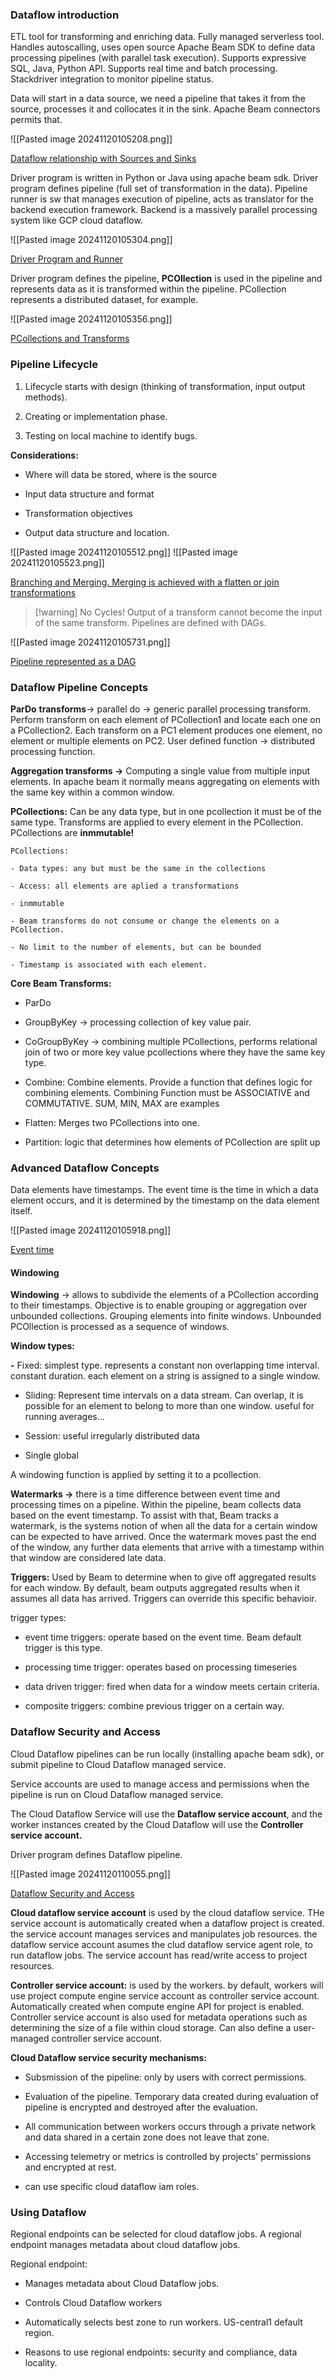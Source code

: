 ### Dataflow introduction

ETL tool for transforming and enriching data. Fully managed serverless tool. Handles autoscalling, uses open source Apache Beam SDK to define data processing pipelines (with parallel task execution). Supports expressive SQL, Java, Python API. Supports real time and batch processing. Stackdriver integration to monitor pipeline status.

Data will start in a data source, we need a pipeline that takes it from the source, processes it and collocates it in the sink. Apache Beam connectors permits that.

![[Pasted image 20241120105208.png]]

[Dataflow relationship with Sources and Sinks](https://www.pluralsight.com/cloud-guru)

Driver program is written in Python or Java using apache beam sdk. Driver program defines pipeline (full set of transformation in the data). Pipeline runner is sw that manages execution of pipeline, acts as translator for the backend execution framework. Backend is a massively parallel processing system like GCP cloud dataflow.

![[Pasted image 20241120105304.png]]

[Driver Program and Runner](https://www.pluralsight.com/cloud-guru)

Driver program defines the pipeline, **PCOllection** is used in the pipeline and represents data as it is transformed within the pipeline. PCollection represents a distributed dataset, for example.

![[Pasted image 20241120105356.png]]

[PCollections and Transforms](https://www.pluralsight.com/cloud-guru)

### Pipeline Lifecycle

1. Lifecycle starts with design (thinking of transformation, input output methods).

2. Creating or implementation phase.

3. Testing on local machine to identify bugs.

**Considerations:**

- Where will data be stored, where is the source

- Input data structure and format

- Transformation objectives

- Output data structure and location.

![[Pasted image 20241120105512.png]]
![[Pasted image 20241120105523.png]]

[Branching and Merging. Merging is achieved with a flatten or join transformations](https://www.pluralsight.com/cloud-guru)

> [!warning] No Cycles!
> Output of a transform cannot become the input of the same transform. Pipelines are defined with DAGs.

![[Pasted image 20241120105731.png]]

[Pipeline represented as a DAG](https://www.pluralsight.com/cloud-guru)

### Dataflow Pipeline Concepts

**ParDo** **transforms**-> parallel do -> generic parallel processing transform. Perform transform on each element of PCollection1 and locate each one on a PCollection2. Each transform on a PC1 element produces one element, no element or multiple elements on PC2. User defined function -> distributed processing function.

**Aggregation transforms ->** Computing a single value from multiple input elements. In apache beam it normally means aggregating on elements with the same key within a common window.

**PCollections:** Can be any data type, but in one pcollection it must be of the same type. Transforms are applied to every element in the PCollection. PCollections are **inmmutable!**

	PCollections:
	
	- Data types: any but must be the same in the collections
	
	- Access: all elements are aplied a transformations
	
	- inmmutable
	
	- Beam transforms do not consume or change the elements on a PCollection.
	
	- No limit to the number of elements, but can be bounded
	
	- Timestamp is associated with each element.

**Core Beam Transforms:**

- ParDo

- GroupByKey -> processing collection of key value pair.

- CoGroupByKey -> combining multiple PCollections, performs relational join of two or more key value pcollections where they have the same key type.

- Combine: Combine elements. Provide a function that defines logic for combining elements. Combining Function must be ASSOCIATIVE and COMMUTATIVE. SUM, MIN, MAX are examples

- Flatten: Merges two PCollections into one.

- Partition: logic that determines how elements of PCollection are split up


### Advanced Dataflow Concepts

Data elements have timestamps. The event time is the time in which a data element occurs, and it is determined by the timestamp on the data element itself.

![[Pasted image 20241120105918.png]]

[Event time](https://www.pluralsight.com/cloud-guru)

#### Windowing

**Windowing** -> allows to subdivide the elements of a PCollection according to their timestamps. Objective is to enable grouping or aggregation over unbounded collections. Grouping elements into finite windows. Unbounded PCOllection is processed as a sequence of windows.

**Window types:**

**-** Fixed: simplest type. represents a constant non overlapping time interval. constant duration. each element on a string is assigned to a single window.

- Sliding: Represent time intervals on a data stream. Can overlap, it is possible for an element to belong to more than one window. useful for running averages...

- Session: useful irregularly distributed data

- Single global

A windowing function is applied by setting it to a pcollection.

**Watermarks ->** there is a time difference between event time and processing times on a pipeline. Within the pipeline, beam collects data based on the event timestamp. To assist with that, Beam tracks a watermark, is the systems notion of when all the data for a certain window can be expected to have arrived. Once the watermark moves past the end of the window, any further data elements that arrive with a timestamp within that window are considered late data.

**Triggers:** Used by Beam to determine when to give off aggregated results for each window. By default, beam outputs aggregated results when it assumes all data has arrived. Triggers can override this specific behavioir.

trigger types:

- event time triggers: operate based on the event time. Beam default trigger is this type.

- processing time trigger: operates based on processing timeseries

- data driven trigger: fired when data for a window meets certain criteria.

- composite triggers: combine previous trigger on a certain way.


### Dataflow Security and Access

Cloud Dataflow pipelines can be run locally (installing apache beam sdk), or submit pipeline to Cloud Dataflow managed service.

Service accounts are used to manage access and permissions when the pipeline is run on Cloud Dataflow managed service.

The Cloud Dataflow Service will use the **Dataflow service account**, and the worker instances created by the Cloud Dataflow will use the **Controller service account.**

Driver program defines Dataflow pipeline.

![[Pasted image 20241120110055.png]]

[Dataflow Security and Access](https://www.pluralsight.com/cloud-guru)


**Cloud dataflow service account** is used by the cloud dataflow service. THe service account is automatically created when a dataflow project is created. the service account manages services and manipulates job resources. the dataflow service account asumes the clud dataflow service agent role, to run dataflow jobs. The service account has read/write access to project resources.

**Controller service account:** is used by the workers. by default, workers will use project compute engine service account as controller service account. Automatically created when compute engine API for project is enabled. Controller service account is also used for metadata operations such as determining the size of a file within cloud storage. Can also define a user-managed controller service account.

**Cloud Dataflow service security mechanisms:**

- Subsmission of the pipeline: only by users with correct permissions.

- Evaluation of the pipeline. Temporary data created during evaluation of pipeline is encrypted and destroyed after the evaluation.

- All communication between workers occurs through a private network and data shared in a certain zone does not leave that zone.

- Accessing telemetry or metrics is controlled by projects' permissions and encrypted at rest.

- can use specific cloud dataflow iam roles.


### Using Dataflow

Regional endpoints can be selected for cloud dataflow jobs. A regional endpoint manages metadata about cloud dataflow jobs.

Regional endpoint:

- Manages metadata about Cloud Dataflow jobs.

- Controls Cloud Dataflow workers

- Automatically selects best zone to run workers. US-central1 default region.

- Reasons to use regional endpoints: security and compliance, data locality.


